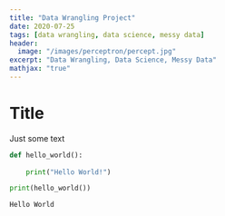 ```yaml
---
title: "Data Wrangling Project"
date: 2020-07-25
tags: [data wrangling, data science, messy data]
header:
  image: "/images/perceptron/percept.jpg"
excerpt: "Data Wrangling, Data Science, Messy Data"
mathjax: "true"
---
```



# Title

Just some text


```python
def hello_world():
    
    print("Hello World!")

print(hello_world())
```

```python
Hello World
```
